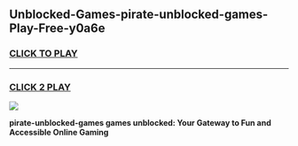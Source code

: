 
## Unblocked-Games-pirate-unblocked-games-Play-Free-y0a6e
<h3>
<a href="https://premium76.site?title=pirate-unblocked-games&ref=18A1">CLICK TO PLAY</a></h3>
<hr>

<h3>
<a href="https://premium76.site?title=pirate-unblocked-games&ref=18A1">CLICK 2 PLAY</a>
  
</h3>

<a href="https://premium76.site?title=pirate-unblocked-games&ref=18A1"><img src="https://clearcache.store/games.png"></a>


**pirate-unblocked-games games unblocked: Your Gateway to Fun and Accessible Online Gaming**
